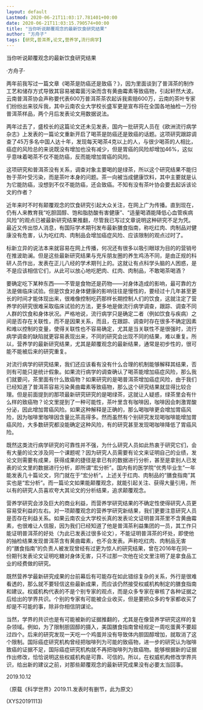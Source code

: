 ```yaml
---
layout: default
Lastmod: 2020-06-21T11:03:17.781401+00:00
date: 2020-06-21T11:03:15.790574+00:00
title: "当你听说颠覆观念的最新饮食研究结果"
author: "方舟子"
tags: [研究,普洱茶,论文,营养学,流行病学]
---
```


当你听说颠覆观念的最新饮食研究结果

·方舟子·

两年前我写过一篇文章《喝茶是防癌还是致癌？》，因为里面谈到了普洱茶的制作工艺和储存方式导致其容易被霉菌污染而含有黄曲霉素等致癌物，引起轩然大波。云南普洱茶协会声称要代表600万普洱茶茶农起诉我索赔600万，云南的茶叶专家们纷纷出来驳斥我，其中云南农业大学校长盛军更是宣布将在全国各地抽检一万份普洱茶样品，两个月后发表论文用数据说法。

两年过去了，盛校长的这篇论文还未见发表，国内一批研究人员在《欧洲流行病学杂志》上发表的一篇论文重新开启了喝茶是防癌还是致癌的话题。这项研究跟踪调查了45万多名中国人达十年，发现每天喝茶4克以上的人，与很少喝茶的人相比，癌症的风险总的来说既没有增加也没有减少，但是胃癌的风险却增加46%，这似乎意味着喝茶不仅不能防癌，反而能增加胃癌的风险。

这项研究和普洱茶没有关系，调查对象主要喝的是绿茶，所以这个研究结果不能归咎于茶叶受污染，而是茶叶本身的问题。茶一向被当成健康饮料，其中主要就是认为它能防癌，没想到不仅不能防癌，还会致癌。不知有没有茶叶协会要去起诉该论文的作者？

近年来时不时有颠覆观念的饮食研究引起大众关注，在网上广为传播。直到现在，仍有人来教育我“吃胆固醇、饱和脂肪酸有害健康”、“适量喝酒能降低心血管疾病风险”的观点已被最新研究结果推翻，尽管我已写过文章说明这种研究不足为凭。最近又传出惊人消息，有国际学术期刊发布最新膳食指南，称吃红肉、肉制品对健康没有危害，认为吃红肉、肉制品会增加癌症风险、应该限制的观点过时了。

标新立异的说法本来就容易在网上传播，何况还有很多以吸引眼球为目的的营销号在推波助澜。但是这些最新研究结果与充斥朋友圈的养生鸡汤不同，是由正规的科研人员作出，发表在正儿八经的学术期刊上的。这就让有点科学头脑的人困惑，是不是应该相信它们，从此可以放心地吃肥肉、红肉、肉制品，不敢喝茶喝酒？

要确定吃下某种东西——不管是食物还是药物——对身体造成的影响，最可靠的方法是做临床试验。但是饮食对身体健康的影响往往是慢性的，要经过十几年甚至更长的时间才能体现出来，很难像控制吃药那样长期控制人们的饮食，这就注定了营养学的研究很难采取临床试验的方法，更多地是做流行病学调查，跟踪、调查不同人群的饮食和身体状况。严格地说，流行病学只是确定二者（例如饮食与疾病）之间是否存在关联性，而不是因果关系，而且，在跟踪、调查时存在很多不确定因素和难以控制的变量，使得关联性也不容易确定，尤其是当关联性不是很强时，流行病学调查的缺陷就更容易表现出来，不同的研究会出现不同的结果，难以重复。所以，营养学的最新研究结果，尤其是颠覆观念的最新结果，通常是初步性的，很可能不能被后来的研究重复。

对流行病学的研究结果，我们还应该看有没有什么合理的机制能够解释其结果，否则有可能只是统计假象。如果流行病学的调查确认了喝茶能增加癌症风险，那么我们就要问，茶里面有什么致癌物？如果研究的是喝普洱茶增加癌症风险，由于我们已经知道了普洱茶容易污染黄曲霉素等致癌物，那么这个研究结果就显得比较合理。但是前面提到的那项最新研究研究的是喝绿茶，这就让人疑惑，绿茶里会有什么样的致癌物？论文里提到了一种可能性，茶叶里含有咖啡因，咖啡因会刺激胃酸分泌，因此增加胃癌风险。如果这种解释是正确的，那么喝咖啡更会增加胃癌风险，因为咖啡里咖啡因含量比茶高得多。然而虽然有个别研究发现喝咖啡能增加胃癌风险，大多数研究都没能确定这种风险，有的研究甚至发现喝咖啡降低了胃癌风险。

既然这类流行病学研究的可靠性并不强，为什么研究人员如此热衷于研究它们，会有大量的论文涉及同一个课题呢？因为研究人员需要有论文来证明自己的业绩，发论文则需要有成果，获得成果的捷径是拿已有的数据进行分析，甚至是拿别人已发表的论文里的数据进行分析，即所谓“宏分析”。国内有的医学院“优秀毕业生”一年能发表几十篇论文，窍门就在于“宏分析”。上述关于红肉、肉制品的“膳食指南”其实也是“宏分析”。而一篇论文如果能颠覆观念，就能引起关注、获得大量引用，所以有的研究人员喜欢夸大其论文的分析结果，追求颠覆观念。

营养学研究会涉及巨大的商业利益，而营养学研究结果的不确定性使得研究人员更容易受利益的左右。对一项颠覆观念的营养学研究新结果，我们更要注意研究人员是否存在利益关系。如果云南农业大学校长真的发表论文证明普洱茶里不含黄曲霉素，也很难让人信服，因为我们已经知道了他是普洱茶利益集团的一员，其工作只能证明普洱茶的好处（为此已发表过很多论文），不能证明普洱茶的坏处，即使他的抽检结果发现普洱茶含有黄曲霉素，也不会发表。声称吃红肉、肉制品无害的“膳食指南”的负责人被发现曾经有过更为惊人的研究结果，曾在2016年在同一份期刊发表论文证明吃糖对身体无害，只不过那一次他在论文里注明了是拿食品工业的经费做的研究。

既然营养学最新研究成果的台前幕后有可能存在如此错综复杂的关系，外行是很难看透的，那么就不要轻信这些最新成果，而应该仍然接受权威机构制定的膳食指南和建议。权威机构代表的不是个别专家的观点，而是众多专家在审核了各种证据之后给出的学界共识。个别的专家有可能被企业收买，但是要把众多的专家都收买了却是不可能的事，除非你相信阴谋论。

当然，学界的共识也是有可能被新的证据推翻的，尤其是在像营养学研究这样的复杂领域。例如，为了限制胆固醇的摄入，美国膳食指南曾经规定一周吃蛋黄不要超过四个。后来的研究发现一天吃一个鸡蛋并没有导致体内胆固醇增加，就取消了这个限制。国际癌症研究机构曾经把咖啡列为可能的致癌物，进一步的研究认为咖啡致癌的证据不足，国际癌症研究机构就不再把咖啡列为致癌物。能够根据新的证据作出修改，恰恰说明这些权威机构是可靠、可信的。所以，在权威机构修改学界共识，给出新的建议之前，对那些颠覆观念的最新研究成果没有必要太当回事。

2019.10.12

（原载《科学世界》2019.11.发表时有删节，此为原文）

(XYS20191113)

